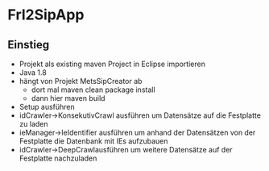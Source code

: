 # Frl2SipApp

## Einstieg

* Projekt als existing maven Project in Eclipse importieren
* Java 1.8
* hängt von Projekt MetsSipCreator ab
  * dort mal maven clean package install
  * dann hier maven build
* Setup ausführen
* idCrawler->KonsekutivCrawl ausführen um Datensätze auf die Festplatte zu laden
* ieManager->IeIdentifier ausführen um anhand der Datensätzen von der Festplatte die Datenbank mit IEs aufzubauen
* idCrawler->DeepCrawlausführen um weitere Datensätze auf der Festplatte nachzuladen
